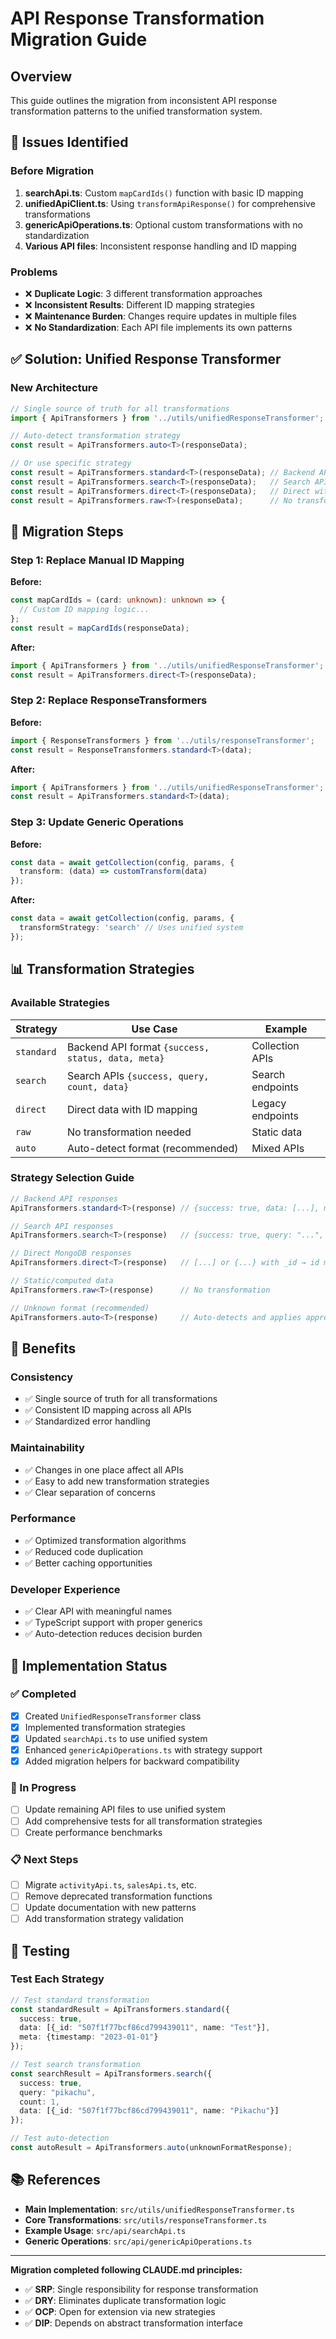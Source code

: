 # API Response Transformation Migration Guide

## Overview

This guide outlines the migration from inconsistent API response transformation patterns to the unified transformation system.

## 🚨 Issues Identified

### Before Migration
1. **searchApi.ts**: Custom `mapCardIds()` function with basic ID mapping
2. **unifiedApiClient.ts**: Using `transformApiResponse()` for comprehensive transformations  
3. **genericApiOperations.ts**: Optional custom transformations with no standardization
4. **Various API files**: Inconsistent response handling and ID mapping

### Problems
- ❌ **Duplicate Logic**: 3 different transformation approaches
- ❌ **Inconsistent Results**: Different ID mapping strategies
- ❌ **Maintenance Burden**: Changes require updates in multiple files
- ❌ **No Standardization**: Each API file implements its own patterns

## ✅ Solution: Unified Response Transformer

### New Architecture
```typescript
// Single source of truth for all transformations
import { ApiTransformers } from '../utils/unifiedResponseTransformer';

// Auto-detect transformation strategy
const result = ApiTransformers.auto<T>(responseData);

// Or use specific strategy
const result = ApiTransformers.standard<T>(responseData); // Backend API format
const result = ApiTransformers.search<T>(responseData);   // Search API format
const result = ApiTransformers.direct<T>(responseData);   // Direct with ID mapping
const result = ApiTransformers.raw<T>(responseData);      // No transformation
```

## 🔄 Migration Steps

### Step 1: Replace Manual ID Mapping
**Before:**
```typescript
const mapCardIds = (card: unknown): unknown => {
  // Custom ID mapping logic...
};
const result = mapCardIds(responseData);
```

**After:**
```typescript
import { ApiTransformers } from '../utils/unifiedResponseTransformer';
const result = ApiTransformers.direct<T>(responseData);
```

### Step 2: Replace ResponseTransformers
**Before:**
```typescript
import { ResponseTransformers } from '../utils/responseTransformer';
const result = ResponseTransformers.standard<T>(data);
```

**After:**
```typescript
import { ApiTransformers } from '../utils/unifiedResponseTransformer';
const result = ApiTransformers.standard<T>(data);
```

### Step 3: Update Generic Operations
**Before:**
```typescript
const data = await getCollection(config, params, {
  transform: (data) => customTransform(data)
});
```

**After:**
```typescript
const data = await getCollection(config, params, {
  transformStrategy: 'search' // Uses unified system
});
```

## 📊 Transformation Strategies

### Available Strategies

| Strategy | Use Case | Example |
|----------|----------|---------|
| `standard` | Backend API format `{success, status, data, meta}` | Collection APIs |
| `search` | Search APIs `{success, query, count, data}` | Search endpoints |
| `direct` | Direct data with ID mapping | Legacy endpoints |
| `raw` | No transformation needed | Static data |
| `auto` | Auto-detect format (recommended) | Mixed APIs |

### Strategy Selection Guide

```typescript
// Backend API responses
ApiTransformers.standard<T>(response) // {success: true, data: [...], meta: {...}}

// Search API responses  
ApiTransformers.search<T>(response)   // {success: true, query: "...", count: 10, data: [...]}

// Direct MongoDB responses
ApiTransformers.direct<T>(response)   // [...] or {...} with _id → id mapping

// Static/computed data
ApiTransformers.raw<T>(response)      // No transformation

// Unknown format (recommended)
ApiTransformers.auto<T>(response)     // Auto-detects and applies appropriate strategy
```

## 🎯 Benefits

### Consistency
- ✅ Single source of truth for all transformations
- ✅ Consistent ID mapping across all APIs
- ✅ Standardized error handling

### Maintainability  
- ✅ Changes in one place affect all APIs
- ✅ Easy to add new transformation strategies
- ✅ Clear separation of concerns

### Performance
- ✅ Optimized transformation algorithms
- ✅ Reduced code duplication
- ✅ Better caching opportunities

### Developer Experience
- ✅ Clear API with meaningful names
- ✅ TypeScript support with proper generics
- ✅ Auto-detection reduces decision burden

## 🔧 Implementation Status

### ✅ Completed
- [x] Created `UnifiedResponseTransformer` class
- [x] Implemented transformation strategies
- [x] Updated `searchApi.ts` to use unified system
- [x] Enhanced `genericApiOperations.ts` with strategy support
- [x] Added migration helpers for backward compatibility

### 🚧 In Progress
- [ ] Update remaining API files to use unified system
- [ ] Add comprehensive tests for all transformation strategies
- [ ] Create performance benchmarks

### 📋 Next Steps
- [ ] Migrate `activityApi.ts`, `salesApi.ts`, etc.
- [ ] Remove deprecated transformation functions
- [ ] Update documentation with new patterns
- [ ] Add transformation strategy validation

## 🧪 Testing

### Test Each Strategy
```typescript
// Test standard transformation
const standardResult = ApiTransformers.standard({
  success: true,
  data: [{_id: "507f1f77bcf86cd799439011", name: "Test"}],
  meta: {timestamp: "2023-01-01"}
});

// Test search transformation  
const searchResult = ApiTransformers.search({
  success: true,
  query: "pikachu",
  count: 1,
  data: [{_id: "507f1f77bcf86cd799439011", name: "Pikachu"}]
});

// Test auto-detection
const autoResult = ApiTransformers.auto(unknownFormatResponse);
```

## 📚 References

- **Main Implementation**: `src/utils/unifiedResponseTransformer.ts`
- **Core Transformations**: `src/utils/responseTransformer.ts`
- **Example Usage**: `src/api/searchApi.ts`
- **Generic Operations**: `src/api/genericApiOperations.ts`

---

**Migration completed following CLAUDE.md principles:**
- ✅ **SRP**: Single responsibility for response transformation
- ✅ **DRY**: Eliminates duplicate transformation logic  
- ✅ **OCP**: Open for extension via new strategies
- ✅ **DIP**: Depends on abstract transformation interface